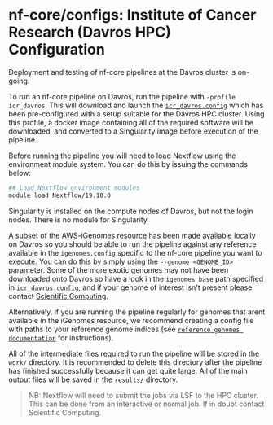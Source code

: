 # nf-core/configs: Institute of Cancer Research (Davros HPC) Configuration

Deployment and testing of nf-core pipelines at the Davros cluster is on-going.

To run an nf-core pipeline on Davros, run the pipeline with `-profile icr_davros`. This will download and launch the [`icr_davros.config`](../conf/icr_davros.config) which has been pre-configured with a setup suitable for the Davros HPC cluster. Using this profile, a docker image containing all of the required software will be downloaded, and converted to a Singularity image before execution of the pipeline.

Before running the pipeline you will need to load Nextflow using the environment module system. You can do this by issuing the commands below:

```bash
## Load Nextflow environment modules
module load Nextflow/19.10.0
```

Singularity is installed on the compute nodes of Davros, but not the login nodes. There is no module for Singularity.

A subset of the [AWS-iGenomes](https://github.com/ewels/AWS-iGenomes) resource has been made available locally on Davros so you should be able to run the pipeline against any reference available in the `igenomes.config` specific to the nf-core pipeline you want to execute. You can do this by simply using the `--genome <GENOME_ID>` parameter. Some of the more exotic genomes may not have been downloaded onto Davros so have a look in the `igenomes_base` path specified in [`icr_davros.config`](../conf/icr_davros.config), and if your genome of interest isn't present please contact [Scientific Computing](mailto:schelpdesk@icr.ac.uk).

Alternatively, if you are running the pipeline regularly for genomes that arent available in the iGenomes resource, we recommend creating a config file with paths to your reference genome indices (see [`reference genomes documentation`](https://nf-co.re/usage/reference_genomes) for instructions).

All of the intermediate files required to run the pipeline will be stored in the `work/` directory. It is recommended to delete this directory after the pipeline has finished successfully because it can get quite large. All of the main output files will be saved in the `results/` directory.

> NB: Nextflow will need to submit the jobs via LSF to the HPC cluster. This can be done from an interactive or normal job. If in doubt contact Scientific Computing.

